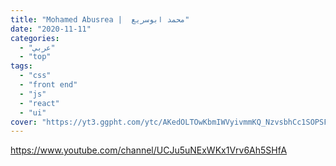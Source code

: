 ```yaml
---
title: "Mohamed Abusrea |  محمد ابوسريع"
date: "2020-11-11"
categories:
  - "عربي"
  - "top"
tags:
  - "css"
  - "front end"
  - "js"
  - "react"
  - "ui"
cover: "https://yt3.ggpht.com/ytc/AKedOLTOwKbmIWVyivmmKQ_NzvsbhCc1SOPSFu5T4Mc1FQ=s176-c-k-c0x00ffffff-no-rj"
---
```


https://www.youtube.com/channel/UCJu5uNExWKx1Vrv6Ah5SHfA
